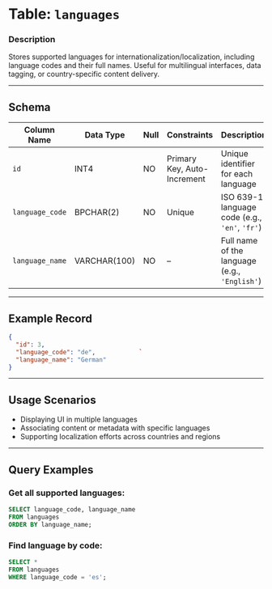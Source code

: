 # Table: `languages`

### **Description**

Stores supported languages for internationalization/localization, including language codes and their full names. Useful for multilingual interfaces, data tagging, or country-specific content delivery.

---

## Schema

| Column Name     | Data Type    | Null | Constraints                 | Description                                    |
| --------------- | ------------ | ---- | --------------------------- | ---------------------------------------------- |
| `id`            | INT4         | NO   | Primary Key, Auto-Increment | Unique identifier for each language            |
| `language_code` | BPCHAR(2)    | NO   | Unique                      | ISO 639-1 language code (e.g., `'en'`, `'fr'`) |
| `language_name` | VARCHAR(100) | NO   | –                           | Full name of the language (e.g., `'English'`)  |

---

## Example Record

```json
{
  "id": 3,
  "language_code": "de",            `                                                                           
  "language_name": "German"
}
```

---

## Usage Scenarios

* Displaying UI in multiple languages
* Associating content or metadata with specific languages
* Supporting localization efforts across countries and regions

---

## Query Examples

### Get all supported languages:

```sql
SELECT language_code, language_name
FROM languages
ORDER BY language_name;
```

### Find language by code:

```sql
SELECT * 
FROM languages 
WHERE language_code = 'es';
```